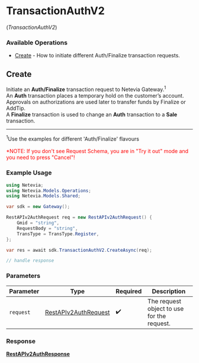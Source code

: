 # TransactionAuthV2
(*TransactionAuthV2*)

### Available Operations

* [Create](#create) - How to initiate different Auth/Finalize transaction requests.

## Create

Initiate an <b>Auth/Finalize</b> transaction request to Netevia Gateway.<sup>1</sup><br>
An <b>Auth</b> transaction places a temporary hold on the customer’s account. Approvals on authorizations are used later to transfer funds by Finalize or AddTip.<br>
A <b>Finalize</b> transaction is used to change an <b>Auth</b> transaction to a <b>Sale</b> transaction.
<hr>
<sup>1</sup>Use the examples for different 'Auth/Finalize' flavours 
<br><br><span style="color:red">*NOTE: If you don't see Request Schema, you are in "Try it out" mode and you need to press "Cancel"!</span>


### Example Usage

```csharp
using Netevia;
using Netevia.Models.Operations;
using Netevia.Models.Shared;

var sdk = new Gateway();

RestAPIv2AuthRequest req = new RestAPIv2AuthRequest() {
    Gmid = "string",
    RequestBody = "string",
    TransType = TransType.Register,
};

var res = await sdk.TransactionAuthV2.CreateAsync(req);

// handle response
```

### Parameters

| Parameter                                                               | Type                                                                    | Required                                                                | Description                                                             |
| ----------------------------------------------------------------------- | ----------------------------------------------------------------------- | ----------------------------------------------------------------------- | ----------------------------------------------------------------------- |
| `request`                                                               | [RestAPIv2AuthRequest](../../Models/Operations/RestAPIv2AuthRequest.md) | :heavy_check_mark:                                                      | The request object to use for the request.                              |


### Response

**[RestAPIv2AuthResponse](../../Models/Operations/RestAPIv2AuthResponse.md)**

